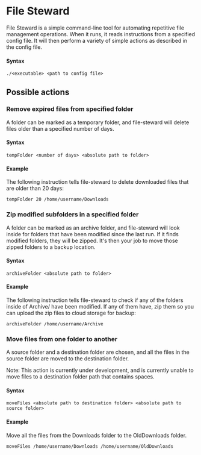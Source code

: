 
# File Steward

File Steward is a simple command-line tool for automating repetitive file management operations. When it runs, it reads instructions from a specified config file. It will then perform a variety of simple actions as described in the config file.

#### Syntax

```
./<executable> <path to config file>
```

## Possible actions

### Remove expired files from specified folder

A folder can be marked as a temporary folder, and file-steward will delete files older than a specified number of days.

#### Syntax

```
tempFolder <number of days> <absolute path to folder>
```

#### Example

The following instruction tells file-steward to delete downloaded files that are older than 20 days:

```
tempFolder 20 /home/username/Downloads
```

### Zip modified subfolders in a specified folder

A folder can be marked as an archive folder, and file-steward will look inside for folders that have been modified since the last run. If it finds modified folders, they will be zipped. It's then your job to move those zipped folders to a backup location.

#### Syntax

```
archiveFolder <absolute path to folder>
```

#### Example

The following instruction tells file-steward to check if any of the folders inside of Archive/ have been modified. If any of them have, zip them so you can upload the zip files to cloud storage for backup:
```
archiveFolder /home/username/Archive
```

### Move files from one folder to another

A source folder and a destination folder are chosen, and all the files in the source folder are moved to the destination folder.

Note: This action is currently under development, and is currently unable to move files to a destination folder path that contains spaces.

#### Syntax

```
moveFiles <absolute path to destination folder> <absolute path to source folder>
```

#### Example

Move all the files from the Downloads folder to the OldDownloads folder.

```
moveFiles /home/username/Downloads /home/username/OldDownloads
```
